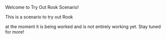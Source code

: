 Welcome to Try Out Rook Scenario!

This is a scenario to try out Rook

at the moment it is being worked and is not entirely working yet.  Stay
tuned for more!
